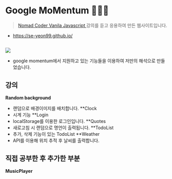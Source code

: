 # Google MoMentum 👩🏻‍💻

 > <a href="https://nomadcoders.co/c/vanillajs-challenge/lobby">Nomad Coder Vanila Javascript </a>강의를 듣고 응용하여 만든 웹사이트입니다.
 * https://se-yeon99.github.io/
##
<img src="https://img1.daumcdn.net/thumb/R1280x0/?scode=mtistory2&fname=https%3A%2F%2Fblog.kakaocdn.net%2Fdn%2FbZ80cl%2FbtrFe42ErZx%2FF2kSJlDKrLo431YMOFss40%2Fimg.png">

* google momentum에서 지원하고 있는 기능들을 이용하여 저만의 해석으로 만들었습니다.

## 강의

**Random background**
 - 랜덤으로 배경이미지를 배치합니다.
**Clock
 - 시계 기능
**Login
 - localStorage를 이용한 로그인입니다.
**Quotes
 - 새로고침 시 랜덤으로 명언이 출력됩니다.
**TodoList
  - 추가, 삭제 기능이 있는 TodoList
**Weather
 - API를 이용해 위치 추적 후 날씨를 출력합니다.
 

## 직접 공부한 후 추가한 부분
**MusicPlayer**

